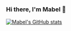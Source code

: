 ### Hi there, I'm Mabel 👋

[![Mabel's GitHub stats](https://github-readme-stats.vercel.app/api?username=mabelene&count_private=true&show_icons=true&theme=radical)](https://github.com/anuraghazra/github-readme-stats)

<!--
**mabelene/mabelene** is a ✨ _special_ ✨ repository because its `README.md` (this file) appears on your GitHub profile.

Here are some ideas to get you started:

- 🔭 I’m currently working on ...
- 🌱 I’m currently learning ...
- 👯 I’m looking to collaborate on ...
- 🤔 I’m looking for help with ...
- 💬 Ask me about ...
- 📫 How to reach me: ...
- 😄 Pronouns: ...
- ⚡ Fun fact: ...
-->

